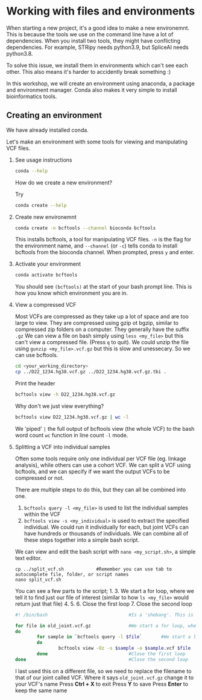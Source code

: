 # Working with files and environments

When starting a new project, it's a good idea to make a new environemnt. This is because the tools we use on the command line have a lot of dependencies. When you install two tools, they might have conflicting dependencies. For example, STRipy needs python3.9, but SpliceAI needs python3.8.

To solve this issue, we install them in environments which can't see each other. This also means it's harder to accidently break something :)

In this workshop, we will create an environment using anaconda, a package and environment manager. Conda also makes it very simple to install bioinformatics tools.

## Creating an environment

We have already installed conda.

Let's make an environment with some tools for viewing and manipulating VCF files.

1. See usage instructions

   ```bash
   conda --help
   ```

   How do we create a new environment?

   Try

   ```bash
   conda create --help
   ```

2. Create new environemnt

   ```bash
   conda create -n bcftools --channel bioconda bcftools
   ```
   This installs bcftools, a tool for manipulating VCF files.
   `-n` is the flag for the environment name, and `--channel` (or `-c`) tells conda to install bcftools from the bioconda channel.
   When prompted, press `y` and enter.

3. Activate your environment

   ```bash
   conda activate bcftools
   ```
   You should see `(bcftools)` at the start of your bash prompt line. This is how you know which environment you are in.
   
4. View a compressed VCF

   Most VCFs are compressed as they take up a lot of space and are too large to view. They are compressed using gzip ot bgzip, similar to compressed zip folders on a  computer. They generally have the suffix `.gz`
   We can view a file on bash simply using `less <my_file>` but this can't view a compressed file. (Press `q` to quit).
   We could unzip the file using `gunzip <my_file>.vcf.gz` but this is slow and unessecary. So we can use bcftools.
   
   ```bash
   cd <your_working_directory>
   cp ../D22_1234.hg38.vcf.gz ../D22_1234.hg38.vcf.gz.tbi .
   ```
   
   Print the header
   ```bash
   bcftools view -h D22_1234.hg38.vcf.gz
   ```
   
   Why don't we just view everything? 
   ```bash
   bcftools view D22_1234.hg38.vcf.gz | wc -l
   ```
   We 'piped' `|` the full output of bcftools view (the whole VCF) to the bash word count `wc` function in line count `-l` mode.
   
5. Splitting a VCF into individual samples

   Often some tools require only one individual per VCF file (eg. linkage analysis), while others can use a cohort VCF.
   We can split a VCF using bcftools, and we can specify if we want the output VCFs to be compressed or not.
   
   There are multiple steps to do this, but they can all be combined into one.
   1. `bcftools query -l <my_file>` is used to list the individual samples within the VCF
   2. `bcftools view -s <my_individual>` is used to extract the specified individual.
   We could run it individually for each, but joint VCFs can have hundreds or thousands of individuals.
   We can combine all of these steps together into a simple bash script.
   
   We can view and edit the bash script with `nano <my_script.sh>`, a simple text editor.
   ```
   cp ../split_vcf.sh            #Remember you can use tab to autocomplete file, folder, or script names
   nano split_vcf.sh
   ```
   You can see a few parts to the script;
   1. 
   3. We start a for loop, where we tell it to find just our file of interest (similar to how `ls <my_file>` would return just that file)
   4. 
   5. 
   6. Close the first loop
   7. Close the second loop 

   ```bash
   #! /bin/bash                              #Is a 'shebang'. This is at the top of almost all bash scripts and it tells the shell where to find the interpretter for running your script

   for file in old_joint.vcf.gz              #We start a for loop, where we tell it to find just our file of interest (similar to how `ls <my_file>` would return just that file)
   do
           for sample in `bcftools query -l $file`       #We start a loop over the output of ``bcftools query -l $file``, where each loop takes one `sample` (one individual) and passes it to the next line:
           do
                   bcftools view -Oz -s $sample -o $sample.vcf $file       #We use `bcftools view -s $sample` to save our VCF using the inidividual's name defined in the VCF header.
           done                              #Close the first loop
   done                                      #Close the second loop
   ```
   
   
   I last used this on a different file, so we need to replace the filename to that of our joint called VCF.
   Where it says `old_joint.vcf.gz` change it to your VCF's name
   Press **Ctrl + X** to exit
   Press **Y** to save
   Press **Enter** to keep the same name
   
   
